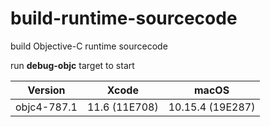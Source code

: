 # build-runtime-sourcecode
build Objective-C runtime sourcecode

run **debug-objc** target to start

|Version|Xcode|macOS|
|---|---|---|
|objc4-787.1|11.6 (11E708)|10.15.4 (19E287)|
